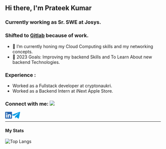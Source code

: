 ## Hi there, I'm Prateek Kumar
### Currently working as Sr. SWE at Josys.
  
### Shifted to [Gitlab](https://gitlab.com/prateek.kumar2) because of work. 

- 🌱 I’m currently honing my Cloud Computing skills and my networking concepts.
- 🥅 2023 Goals: Improving my backend Skills and To Learn About new backend Technologies.

### Experience :
- Worked as a Fullstack developer at cryptonaukri.
- Worked as a Backend Intern at iNext Apple Store. 

### Connect with me: <img src="https://media.giphy.com/media/LnQjpWaON8nhr21vNW/giphy.gif" height="32">

[<img align="left" alt="Sabesan | LinkedIn" height="22px" src="./SocialLogo/LinkedIn.png" />][linkedin]
[<img align="left" alt="Sabesan | Telegram" height="22px" src="./SocialLogo/Telegram.png" />][telegram]

<br />


---
[linkedin]: https://www.linkedin.com/in/prateek-kumar-2252ab1a3/
[gmail]: mailto:prateekkumartiwari01@gmail.com
[telegram]: https://telegram.me/enforc3rr

#### My Stats 
![Top Langs](https://github-readme-stats.vercel.app/api/top-langs/?username=enforc3rr&theme=tokyonight)
